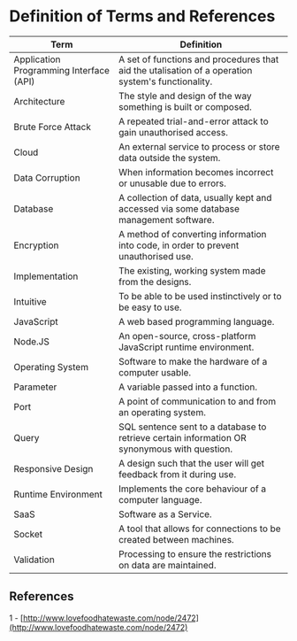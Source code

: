 # Definition of Terms and References

| Term  | Definition |
| ------------- | ------------- |
| Application Programming Interface (API) | A set of functions and procedures that aid the utalisation of a operation system's functionality. |
| Architecture | The style and design of the way something is built or composed. |
| Brute Force Attack | A repeated trial-and-error attack to gain unauthorised access. |
| Cloud | An external service to process or store data outside the system. |
| Data Corruption | When information becomes incorrect or unusable due to errors. |
| Database | A collection of data, usually kept and accessed via some database management software. |
| Encryption | A method of converting information into code, in order to prevent unauthorised use. |
| Implementation | The existing, working system made from the designs. |
| Intuitive | To be able to be used instinctively or to be easy to use. |
| JavaScript | A web based programming language. |
| Node.JS | An open-source, cross-platform JavaScript runtime environment. |
| Operating System | Software to make the hardware of a computer usable. |
| Parameter | A variable passed into a function. |
| Port | A point of communication to and from an operating system. |
| Query | SQL sentence sent to a database to retrieve certain information OR synonymous with question. |
| Responsive Design | A design such that the user will get feedback from it during use. |
| Runtime Environment | Implements the core behaviour of a computer language. |
| SaaS | Software as a Service.  |
| Socket | A tool that allows for connections to be created between machines.  |
| Validation | Processing to ensure the restrictions on data are maintained. |


## References 
 
 1 - [http://www.lovefoodhatewaste.com/node/2472](http://www.lovefoodhatewaste.com/node/2472) 

